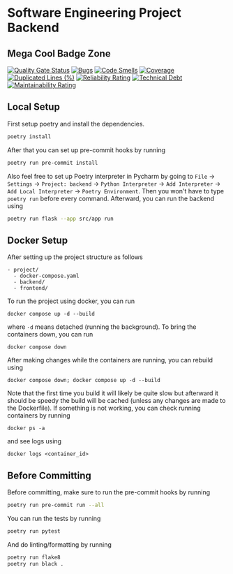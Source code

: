 # Software Engineering Project Backend
## Mega Cool Badge Zone
[![Quality Gate Status](https://sonarcloud.io/api/project_badges/measure?project=SWE-Group-2_backend&metric=alert_status)](https://sonarcloud.io/summary/new_code?id=SWE-Group-2_backend)
[![Bugs](https://sonarcloud.io/api/project_badges/measure?project=SWE-Group-2_backend&metric=bugs)](https://sonarcloud.io/summary/new_code?id=SWE-Group-2_backend)
[![Code Smells](https://sonarcloud.io/api/project_badges/measure?project=SWE-Group-2_backend&metric=code_smells)](https://sonarcloud.io/summary/new_code?id=SWE-Group-2_backend)
[![Coverage](https://sonarcloud.io/api/project_badges/measure?project=SWE-Group-2_backend&metric=coverage)](https://sonarcloud.io/summary/new_code?id=SWE-Group-2_backend)
[![Duplicated Lines (%)](https://sonarcloud.io/api/project_badges/measure?project=SWE-Group-2_backend&metric=duplicated_lines_density)](https://sonarcloud.io/summary/new_code?id=SWE-Group-2_backend)
[![Reliability Rating](https://sonarcloud.io/api/project_badges/measure?project=SWE-Group-2_backend&metric=reliability_rating)](https://sonarcloud.io/summary/new_code?id=SWE-Group-2_backend)
[![Technical Debt](https://sonarcloud.io/api/project_badges/measure?project=SWE-Group-2_backend&metric=sqale_index)](https://sonarcloud.io/summary/new_code?id=SWE-Group-2_backend)
[![Maintainability Rating](https://sonarcloud.io/api/project_badges/measure?project=SWE-Group-2_backend&metric=sqale_rating)](https://sonarcloud.io/summary/new_code?id=SWE-Group-2_backend)
## Local Setup
First setup poetry and install the dependencies.
```bash
poetry install
```
After that you can set up pre-commit hooks by running
```bash
poetry run pre-commit install
```
Also feel free to set up Poetry interpreter in Pycharm by going to `File` -> `Settings` -> `Project: backend` -> `Python Interpreter` -> `Add Interpreter` -> `Add Local Interpreter` -> `Poetry Environment`. Then you won't have to type `poetry run` before every command. Afterward, you can run the backend using
```bash
poetry run flask --app src/app run
```
## Docker Setup
After setting up the project structure as follows
```shell
- project/
  - docker-compose.yaml
  - backend/
  - frontend/
```
To run the project using docker, you can run
```shell
docker compose up -d --build
```
where `-d` means detached (running the background). To bring the containers down, you can run
```shell
docker compose down
```
After making changes while the containers are running, you can rebuild using
```shell
docker compose down; docker compose up -d --build
```
Note that the first time you build it will likely be quite slow but afterward it should be speedy the build will be cached (unless any changes are made to the Dockerfile). If something is not working, you can check running containers by running
```shell
docker ps -a
```
and see logs using
```shell
docker logs <container_id>
```
## Before Committing
Before committing, make sure to run the pre-commit hooks by running
```bash
poetry run pre-commit run --all
```
You can run the tests by running
```bash
poetry run pytest
```
And do linting/formatting by running
```bash
poetry run flake8
poetry run black .
```
